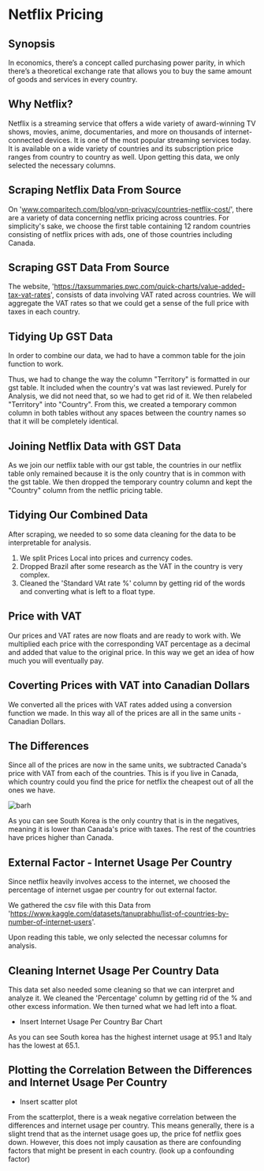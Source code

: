# Netflix Pricing 

## Synopsis
In economics, there’s a concept called purchasing power parity, in which there’s a theoretical exchange rate that allows you to buy the same amount of goods and services in every country.

## Why Netflix? 
Netflix is a streaming service that offers a wide variety of award-winning TV shows, movies, anime, documentaries, and more on thousands of internet-connected devices. It is one of the most popular streaming services today. It is available on a wide variety of countries and its subscription price ranges from country to country as well. Upon getting this data, we only selected the necessary columns. 

## Scraping Netflix Data From Source
On 'www.comparitech.com/blog/vpn-privacy/countries-netflix-cost/', there are a variety of data concerning netflix pricing across countries. For simplicity's sake, we choose the first table containing 12 random countries consisting of netflix prices with ads, one of those countries including Canada.

## Scraping GST Data From Source 
The website, 'https://taxsummaries.pwc.com/quick-charts/value-added-tax-vat-rates', consists of data involving VAT rated across countries. We will aggregate the VAT rates so that we could get a sense of the full price with taxes in each country. 

## Tidying Up GST Data
In order to combine our data, we had to have a common table for the join function to work. 

Thus, we had to change the way the column "Territory" is formatted in our gst table. It included when the country's vat was last reviewed. Purely for Analysis, we did not need that, so we had to get rid of it. We then relabeled "Territory" into "Country". From this, we created a temporary common column in both tables without any spaces between the country names so that it will be completely identical. 

## Joining Netflix Data with GST Data
As we join our netflix table with our gst table, the countries in our netflix table only remained because it is the only country that is in common with the gst table. We then dropped the temporary country column and kept the "Country" column from the netflic pricing table.  

## Tidying Our Combined Data 
After scraping, we needed to so some data cleaning for the data to be interpretable for analysis.   
1. We split Prices Local into prices and currency codes.
2. Dropped Brazil after some research as the VAT in the country is very complex.
3. Cleaned the 'Standard VAt rate %' column by getting rid of the words and converting what is left to a float type. 

## Price with VAT 
Our prices and VAT rates are now floats and are ready to work with. We multiplied each price with the corresponding VAT percentage as a decimal and added that value to the original price. In this way we get an idea of how much you will eventually pay. 

## Coverting Prices with VAT into Canadian Dollars 
We converted all the prices with VAT rates added using a conversion function we made. In this way all of the prices are all in the same units - Canadian Dollars. 

## The Differences 
Since all of the prices are now in the same units, we subtracted Canada's price with VAT from each of the countries. This is if you live in Canada, which country could you find the price for netflix the cheapest out of all the ones we have. 

![barh](dog.png "Barh")

As you can see South Korea is the only country that is in the negatives, meaning it is lower than Canada's price with taxes. The rest of the countries have prices higher than Canada. 

## External Factor - Internet Usage Per Country 
Since netflix heavily involves access to the internet, we choosed the percentage of internet usgae per country for out external factor. 

We gathered the csv file with this Data from 'https://www.kaggle.com/datasets/tanuprabhu/list-of-countries-by-number-of-internet-users'. 

Upon reading this table, we only selected the necessar columns for analysis. 

## Cleaning Internet Usage Per Country Data 
This data set also needed some cleaning so that we can interpret and analyze it. We cleaned the 'Percentage' column by getting rid of the % and other excess information. We then turned what we had left into a float. 
* Insert Internet Usage Per Country Bar Chart 

As you can see South korea has the highest internet usage at 95.1 and Italy has the lowest at 65.1. 

## Plotting the Correlation Between the Differences and Internet Usage Per Country

* Insert scatter plot 

From the scatterplot, there is a weak negative correlation between the differences and internet usage per country. This means generally, there is a slight trend that as the internet usage goes up, the price fof netflix goes down. However, this does not imply causation as there are confounding factors that might be present in each country. (look up a confounding factor) 
